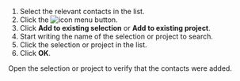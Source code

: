 <!-- markdownlint-disable-file MD041 -->
1. Select the relevant contacts in the list.
2. Click the ![icon][img2] menu button.
3. Click **Add to existing selection** or **Add to existing project**.
4. Start writing the name of the selection or project to search.
5. Click the selection or project in the list.
6. Click **OK**.

Open the selection or project to verify that the contacts were added.

<!-- Referenced images -->
[img2]: ../../../../media/icons/btn-menu.png

